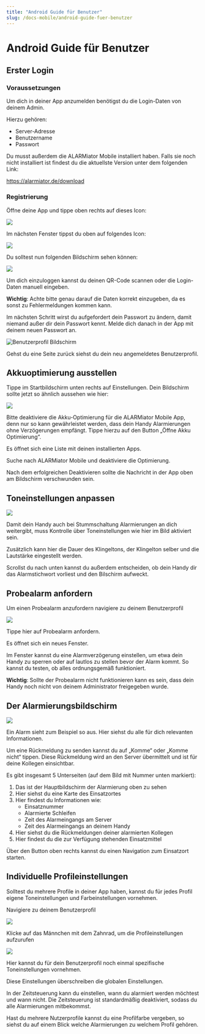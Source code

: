 ```yaml
---
title: "Android Guide für Benutzer"
slug: /docs-mobile/android-guide-fuer-benutzer
---
```


# Android Guide für Benutzer

## Erster Login



### Voraussetzungen



Um dich in deiner App anzumelden benötigst du die Login-Daten von deinem Admin.



Hierzu gehören:



* Server-Adresse
* Benutzername
* Passwort



Du musst außerdem die ALARMiator Mobile installiert haben. Falls sie noch nicht installiert ist findest du die aktuellste Version unter dem folgenden Link:



https://alarmiator.de/download



### Registrierung



Öffne deine App und tippe oben rechts auf dieses Icon:


![](/img/Bild1.png)



Im nächsten Fenster tippst du oben auf folgendes Icon:


![](/img/Bild2.png)



Du solltest nun folgenden Bildschirm sehen können:



![](/img/WhatsApp-Image-2021-12-20-at-15.02.25-13-edited.jpeg)

Um dich einzuloggen kannst du deinen QR-Code scannen oder die Login-Daten manuell eingeben.



**Wichtig**: Achte bitte genau darauf die Daten korrekt einzugeben, da es sonst zu Fehlermeldungen kommen kann.



Im nächsten Schritt wirst du aufgefordert dein Passwort zu ändern, damit niemand außer dir dein Passwort kennt. Melde dich danach in der App mit deinem neuen Passwort an.



![Benutzerprofil Bildschirm](/img/WhatsApp-Image-2021-12-20-at-15.02.25-11-528x1024.jpeg)

Gehst du eine Seite zurück siehst du dein neu angemeldetes Benutzerprofil.



## Akkuoptimierung ausstellen



Tippe im Startbildschirm unten rechts auf Einstellungen. Dein Bildschirm sollte jetzt so ähnlich aussehen wie hier:



![](/img/WhatsApp-Image-2021-12-20-at-15.02.25-6-527x1024.jpeg)

Bitte deaktiviere die Akku-Optimierung für die ALARMiator Mobile App, denn nur so kann gewährleistet werden, dass dein Handy Alarmierungen ohne Verzögerungen empfängt. Tippe hierzu auf den Button „Öffne Akku Optimierung“.



Es öffnet sich eine Liste mit deinen installierten Apps.



Suche nach ALARMiator Mobile und deaktiviere die Optimierung.



Nach dem erfolgreichen Deaktivieren sollte die Nachricht in der App oben am Bildschirm verschwunden sein.



## Toneinstellungen anpassen



![](/img/WhatsApp-Image-2021-12-20-at-15.02.25-8-528x1024.jpeg)

Damit dein Handy auch bei Stummschaltung Alarmierungen an dich weitergibt, muss Kontrolle über Toneinstellungen wie hier im Bild aktiviert sein.



Zusätzlich kann hier die Dauer des Klingeltons, der Klingelton selber und die Lautstärke eingestellt werden.



Scrollst du nach unten kannst du außerdem entscheiden, ob dein Handy dir das Alarmstichwort vorliest und den Bilschirm aufweckt.



## Probealarm anfordern



Um einen Probealarm anzufordern navigiere zu deinem Benutzerprofil



![](/img/WhatsApp-Image-2021-12-20-at-15.02.25-11-528x1024.jpeg)

Tippe hier auf Probealarm anfordern.



Es öffnet sich ein neues Fenster.



Im Fenster kannst du eine Alarmverzögerung einstellen, um etwa dein Handy zu sperren oder auf lautlos zu stellen bevor der Alarm kommt. So kannst du testen, ob alles ordnungsgemäß funktioniert.



**Wichtig**: Sollte der Probealarm nicht funktionieren kann es sein, dass dein Handy noch nicht von deinem Administrator freigegeben wurde.



## Der Alarmierungsbildschirm



![](/img/Bild4-530x1024.jpg)

Ein Alarm sieht zum Beispiel so aus. Hier siehst du alle für dich relevanten Informationen.



Um eine Rückmeldung zu senden kannst du auf „Komme“ oder „Komme nicht“ tippen. Diese Rückmeldung wird an den Server übermittelt und ist für deine Kollegen einsichtbar.



Es gibt insgesamt 5 Unterseiten (auf dem Bild mit Nummer unten markiert):



1. Das ist der Hauptbildschirm der Alarmierung oben zu sehen
2. Hier siehst du eine Karte des Einsatzortes
3. Hier findest du Informationen wie:
   * Einsatznummer
   * Alarmierte Schleifen
   * Zeit des Alarmeingangs am Server
   * Zeit des Alarmeingangs an deinem Handy
4. Hier siehst du die Rückmeldungen deiner alarmierten Kollegen
5. Hier findest du die zur Verfügung stehenden Einsatzmittel



Über den Button oben rechts kannst du einen Navigation zum Einsatzort starten.



## Individuelle Profileinstellungen



Solltest du mehrere Profile in deiner App haben, kannst du für jedes Profil eigene Toneinstellungen und Farbeinstellungen vornehmen.



Navigiere zu deinem Benutzerprofil



![](/img/WhatsApp-Image-2021-12-20-at-15.02.25-11-528x1024.jpeg)

Klicke auf das Männchen mit dem Zahnrad, um die Profileinstellungen aufzurufen



![](/img/WhatsApp-Image-2021-12-20-at-15.02.25-2-edited.jpeg)

Hier kannst du für dein Benutzerprofil noch einmal spezifische Toneinstellungen vornehmen.



Diese Einstellungen überschreiben die globalen Einstellungen.



In der Zeitsteuerung kann du einstellen, wann du alarmiert werden möchtest und wann nicht. Die Zeitsteuerung ist standardmäßig deaktiviert, sodass du alle Alarmierungen mitbekommst.



Hast du mehrere Nutzerprofile kannst du eine Profilfarbe vergeben, so siehst du auf einem Blick welche Alarmierungen zu welchem Profil gehören.